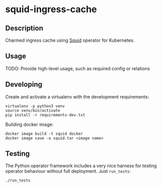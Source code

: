 # squid-ingress-cache

## Description

Charmed ingress cache using [Squid][squid-upstream] operator for Kubernetes. 

## Usage

TODO: Provide high-level usage, such as required config or relations


## Developing

Create and activate a virtualenv with the development requirements:

    virtualenv -p python3 venv
    source venv/bin/activate
    pip install -r requirements-dev.txt

Building docker image:

    docker image build -t squid docker
    docker image save -o squid.tar <image name>

## Testing

The Python operator framework includes a very nice harness for testing
operator behaviour without full deployment. Just `run_tests`:

    ./run_tests

<!-- LINKS -->
[squid-upstream]: http://www.squid-cache.org/

